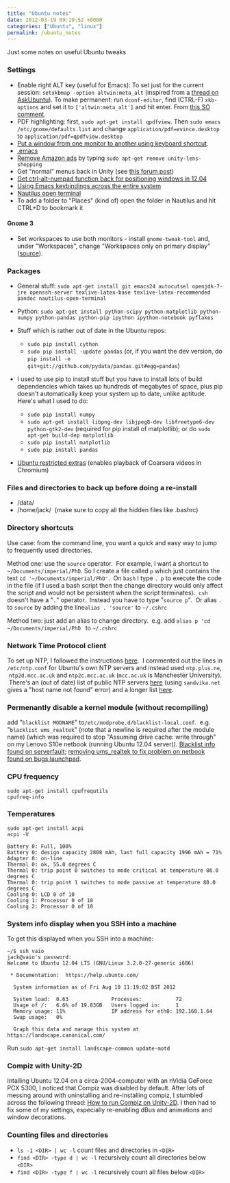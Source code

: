 ```yaml
---
title: "Ubuntu notes"
date: 2012-03-19 09:19:52 +0000
categories: ["Ubuntu", "linux"]
permalink: /ubuntu_notes
---
```

Just some notes on useful Ubuntu tweaks

### Settings

-   Enable right ALT key (useful for Emacs): To set just for the current
    session: `setxkbmap -option altwin:meta_alt` (inspired from a
    [thread on AskUbuntu](http://askubuntu.com/a/29734)). To make
    permanent: run `dconf-editor`, find (CTRL-F) `xkb-options` and set
    it to `['altwin:meta_alt']` and hit enter. From [this SO
    comment](http://askubuntu.com/questions/451945/permanently-set-keyboard-layout-options-with-setxkbmap-in-gnome-unity#comment765161_451945).
-   PDF highlighting: first, `sudo apt-get install qpdfview`. Then
    `sudo emacs /etc/gnome/defaults.list` and change
    `application/pdf=evince.desktop` to
    `application/pdf=qpdfview.desktop`
-   [Put a window from one monitor to another using keyboard
    shortcut](http://askubuntu.com/questions/152304/send-or-move-a-window-from-one-monitor-to-another-with-a-shortcut-key-under-ubun).
-   [.emacs](http://www.doc.ic.ac.uk/~wjk/UnixIntro/.emacs)
-   [Remove Amazon
    ads](http://lifehacker.com/5953180/how-to-remove-amazon-ads-from-ubuntu-1210)
    by typing `sudo apt-get remove unity-lens-shopping`
-   Get "normal" menus back in Unity (see [this forum
    post](http://askubuntu.com/questions/10481/how-do-i-disable-the-global-application-menu#133005))
-   [Get ctrl-alt-numpad function back for positioning windows in
    12.04](http://askubuntu.com/questions/116744/restore-the-ctrl-alt-num-pad-windows-positioning-commands)
-   [Using Emacs keybindings across the entire
    system](http://askubuntu.com/a/181671)
-   [Nautilus open terminal](http://askubuntu.com/a/207448)
-   To add a folder to "Places" (kind of) open the folder in Nautilus
    and hit CTRL+D to bookmark it

#### Gnome 3

-   Set workspaces to use both monitors - install `gnome-tweak-tool`
    and, under "Workspaces", change "Workspaces only on primary display"
    ([source](https://askubuntu.com/a/558723)).

### Packages

-   General stuff:
    `sudo apt-get install git emacs24 autocutsel openjdk-7-jre openssh-server texlive-latex-base texlive-latex-recommended pandoc nautilus-open-terminal`
-   Python:
    `sudo apt-get install python-scipy python-matplotlib python-numpy python-pandas python-pip ipython ipython-notebook pyflakes`
-   Stuff which is rather out of date in the Ubuntu repos:
    -   `sudo pip install cython`
    -   `sudo pip install -update pandas` (or, if you want the dev
        version, do
        `pip install -e git+git://github.com/pydata/pandas.git#egg=pandas`)
-   I used to use pip to install stuff but you have to install lots of
    build dependencies which takes up hundreds of megabytes of space,
    plus pip doesn't automatically keep your system up to date,
    unlike aptitude. Here's what I used to do:

    -   `sudo pip install numpy`
    -   `sudo apt-get install libpng-dev libjpeg8-dev libfreetype6-dev python-gtk2-dev`
        (required for pip install of matplotlib); or do
        `sudo apt-get build-dep matplotlib`
    -   `sudo pip install matplotlib`
    -   `sudo pip install pandas`
-   [Ubuntu restricted
    extras](https://help.ubuntu.com/community/RestrictedFormats)
    (enables playback of Coarsera videos in Chromium)

### Files and directories to back up before doing a re-install

-   /data/
-   /home/jack/  (make sure to copy all the hidden files like .bashrc)

### Directory shortcuts

Use case: from the command line, you want a quick and easy way to jump
to frequently used directories.

Method one: use the `source` operator.  For example, I want a shortcut
to `~/Documents/imperial/PhD`. So I create a file called `p` which just
contains the text `cd '~/Documents/imperial/PhD'`.  On `bash` I type
`. p` to execute the code in the file (if I used a bash script then the
change directory would only affect the script and would not be
persistent when the script terminates).  `csh` doesn't have a "`.`"
operator.  Instead you have to type "`source p`".  Or alias `.` to
`source` by adding the line`alias . 'source'` to `~/.cshrc`

Method two: just add an alias to change directory.  e.g.
add `alias p 'cd ~/Documents/imperial/PhD ` to `~/.cshrc`

### Network Time Protocol client

To set up NTP, I followed the instructions
[here](http://rbgeek.wordpress.com/2012/04/30/time-synchronization-on-ubuntu-12-04lts-using-ntp/).
 I commented out the lines in `/etc/ntp.conf` for Ubuntu's own NTP
servers and instead used `ntp.plus.ne`,  `ntp2d.mcc.ac.uk`
and `ntp2c.mcc.ac.uk` (`mcc.ac.uk` is Manchester University).  There's
an (out of date) list of public NTP servers
[here](http://www.timetools.co.uk/ntp-servers/ref/ntp-server-uk.htm)
(using `sandvika.net` gives a "host name not found" error) and a longer
list
[here](http://www.galsys.co.uk/time-server/public-ntp-servers.html).

### Permenantly disable a kernel module (without recompiling)

add "`blacklist MODNAME`" to`/etc/modprobe.d/blacklist-local.conf`.
 e.g. "`blacklist ums_realtek`" (note that a newline is required after
the module name) (which was required to stop "Assuming drive cache:
write through" on my Lenovo S10e netbook (running Ubuntu 12.04 server)).
[Blacklist info found on serverfault](http://serverfault.com/a/162010);
[removing ums\_realtek to fix problem on netbook found on
bugs.launchpad](https://bugs.launchpad.net/ubuntu/+source/linux/+bug/925760/comments/8).

### CPU frequency

    sudo apt-get install cpufrequtils
    cpufreq-info

### Temperatures

    sudo apt-get install acpi
    acpi -V

    Battery 0: Full, 100%
    Battery 0: design capacity 2808 mAh, last full capacity 1996 mAh = 71%
    Adapter 0: on-line
    Thermal 0: ok, 55.0 degrees C
    Thermal 0: trip point 0 switches to mode critical at temperature 86.0 degrees C
    Thermal 0: trip point 1 switches to mode passive at temperature 80.0 degrees C
    Cooling 0: LCD 0 of 10
    Cooling 1: Processor 0 of 10
    Cooling 2: Processor 0 of 10

### System info display when you SSH into a machine

To get this displayed when you SSH into a machine:

    ~/$ ssh vaio
    jack@vaio's password: 
    Welcome to Ubuntu 12.04 LTS (GNU/Linux 3.2.0-27-generic i686)

     * Documentation:  https://help.ubuntu.com/

      System information as of Fri Aug 10 11:19:02 BST 2012

      System load:  0.63              Processes:           72
      Usage of /:   6.6% of 19.83GB   Users logged in:     1
      Memory usage: 11%               IP address for eth0: 192.168.1.64
      Swap usage:   0%

      Graph this data and manage this system at https://landscape.canonical.com/

Run `sudo apt-get install landscape-common update-motd`

### Compiz with Unity-2D

Intalling Ubuntu 12.04 on a circa-2004-computer with an nVidia GeForce
PCX 5300, I noticed that Compiz was disabled by default. After lots of
messing around with uninstalling and re-installing compiz, I stumbled
across the following thread: [How to run Compiz on
Unity-2D](http://askubuntu.com/a/130462). I then had to fix some of my
settings, especially re-enabling dBus and animations and window
decorations.

### Counting files and directories

* `ls -1 <DIR> | wc -l` count files and directories in `<DIR>`
* `find <DIR> -type d | wc -l` recursively count all directories below `<DIR>`
* `find <DIR> -type f | wc -l` recursively count all files below `<DIR>`